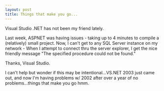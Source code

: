 ```yaml
---
layout: post
title: Things that make you go...
---
```

Visual Studio .NET has not been my friend lately.

Last week, ASPNET was having issues - taking up to 4 minutes to compile a (relatively) small project. Now, I can't get to any SQL Server instance on my network - When I attempt to connect thru the server explorer, I get the nice friendly message "The specified procedure could not be found."

Thanks, Visual Studio.

I can't help but wonder if this may be intentional...VS.NET 2003 just came out, and now I'm having problems w/ 2002 after over a year of no problems...things that make you go hmm.